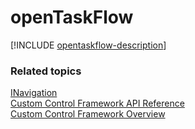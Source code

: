 # openTaskFlow

[!INCLUDE [opentaskflow-description](includes/opentaskflow-description.md)]

### Related topics

[INavigation](../inavigation.md)<br />
[Custom Control Framework API Reference](../index.md)<br />
[Custom Control Framework Overview](../../custom-control-framework-overview.md)<br />